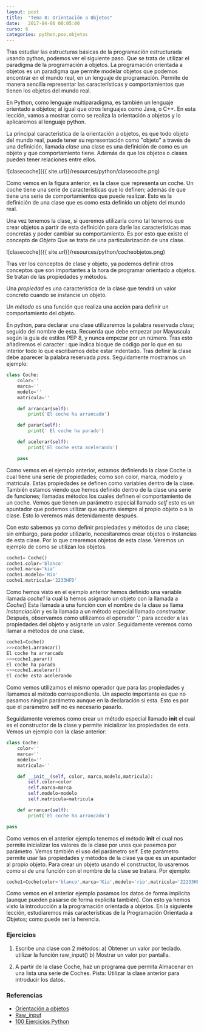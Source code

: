```yaml
---
layout: post
title:  "Tema 8: Orientación a Objetos"
date:   2017-04-06 00:05:00
curso: 6
categories: python,poo,objetos
---
```


Tras estudiar las estructuras básicas de la programación estructurada usando python, podemos ver el siguiente paso. Que se trata de utilizar el paradigma de la programación a objetos. La programación orientada a objetos es un paradigma que permite modelar objetos que podemos encontrar en el mundo real, en un lenguaje de programación. Permite de manera sencilla representar las características y comportamientos que tienen los objetos del mundo real.

En Python, como lenguaje multiparadigma, es también un lenguaje orientado a objetos; al igual que otros  lenguajes como Java, o C++. En esta lección, vamos a mostrar como se realiza la orientación a objetos y lo aplicaremos al lenguaje python.

La principal caracteristica de la orientación a objetos, es que todo objeto del mundo real, puede tener su representación como "objeto" a través de una definición, llamada _clase_ una clase es una definición de como es un objeto y que comportamiento tiene. Además de que los objetos o clases pueden tener relaciones entre ellos.

![clasecoche]({{ site.url}}/resources/python/clasecoche.png)

Como vemos en la figura anterior, es la clase que representa un coche. Un coche tiene una serie de características que lo definen; además de que tiene una serie de comportamientos que puede realizar. Esto es la definición de una clase que es como esta definido un objeto del mundo real.

Una vez tenemos la clase, si queremos utilizarla como tal tenemos que crear objetos a partir de esta definición para darle las características mas concretas y poder cambiar su comportamiento. Es por esto que existe el concepto de _Objeto_ Que se trata de una particularización de una clase.

![clasecoche]({{ site.url}}/resources/python/cocheobjetos.png)

Tras ver los conceptos de clase y objeto, ya podemos definir otros conceptos que son importantes a la hora de programar orientado a objetos. Se tratan de las propiedades y métodos.

Una _propiedad_ es una característica de la clase que tendrá un valor concreto cuando se instancie un objeto.

Un _método_ es una función que realiza una acción para definir un comportamiento del objeto.

En python, para declarar una clase utilizaremos la palabra reservada _class_; seguido del nombre de esta. Recuerda que debe empezar por Mayuscula según la guia de estilos PEP 8, y nunca empezar por un número. Tras esto añadiremos el caracter : que indica bloque de código por lo que en su interior todo lo que escribamos debe estar indentado. Tras definir la clase debe aparecer la palabra reservada _pass_. Seguidamente mostramos un ejemplo:

```python
class Coche:
    color=''
    marca=''
    modelo=''
    matricula=''

    def arrancar(self):
        print('El coche ha arrancado')

    def parar(self):
        print(' El coche ha parado')

    def acelerar(self):
        print('El coche esta acelerando')

    pass

```

Como vemos en el ejemplo anterior, estamos definiendo la clase Coche la cual tiene una serie de propiedades; como son color, marca, modelo y matricula. Estas propiedades se definen como variables dentro de la clase.
También estamos viendo que hemos definido dentro de la clase una serie de funciones; llamadas métodos los cuales definen el comportamiento de un coche. Vemos que tienen un parámetro especial llamado _self_ esto es un apuntador que podemos utilizar que apunta siempre al propio objeto o a la clase. Esto lo veremos más detenidamente después.

Con esto sabemos ya como definir propiedades y métodos de una clase; sin embargo, para poder utilizarlo, necesitaremos crear objetos o instancias de esta clase. Por lo que crearemos objetos de esta clase. Veremos un ejemplo de como se utilizan los objetos.

```python
coche1= Coche()
coche1.color='blanco'
coche1.marca='kia'
coche1.modelo='Rio'
coche1.matricula='2233HFD'
```

Como hemos visto en el ejemplo anterior hemos definido una variable llamada _coche1_ la cual la hemos asignado un objeto con la llamada a _Coche()_ Esta llamada a una función con el nombre de la clase se llama _instanciación_ y es la llamada a un método especial llamado _constructor_. Después, observamos como utilizamos el operador '.' para acceder a las propiedades del objeto y asignarle un valor. Seguidamente veremos como llamar a métodos de una clase.

```python
coche1=Coche()
>>>coche1.arrancar()
El coche ha arrancado
>>>coche1.parar()
El coche ha parado
>>>coche1.acelerar()
El coche esta acelerando
```

Como vemos utilizamos el mismo operador que para las propiedades y llamamos al método correspondiente. Un aspecto importante es que no pasamos ningún parámetro aunque en la declaración si esta. Esto es por que el parámetro self no es necesario pasarlo.

Seguidamente veremos como crear un método especial llamado __init__ el cual es el constructor de la clase y permite inicializar las propiedades de esta. Vemos un ejemplo con la clase anterior:

```python
class Coche:
    color=''
    marca=''
    modelo=''
    matricula=''

    def __init__(self, color, marca,modelo,matricula):
        self.color=color
        self.marca=marca
        self.modelo=modelo
        self.matricula=matricula

    def arrancar(self):
        print('El coche ha arrancado')

pass

```

Como vemos en el anterior ejemplo tenemos el método __init__ el cual nos permite inicializar los valores de la clase por unos que pasemos por parámetro. Vemos también el uso del parámetro self. Este parámetro permite usar las propiedades y métodos de la clase ya que es un apuntador al propio objeto. Para crear un objeto usando el constructor, lo usaremos como si de una función con el nombre de la clase se tratara. Por ejemplo:

```python
coche1=Coche(color='blanco',marca='Kia',modelo='rio',matricula='22233HFG')
```

Como vemos en el anterior ejemplo pasamos los datos de forma implicita (aunque pueden pasarse de forma explicita también). Con esto ya hemos visto la introducción a la programación orientada a objetos. En la siguiente lección, estudiaremos más características de la Programación Orientada a Objetos; como puede ser la herencia.

### Ejercicios

1. Escribe una clase con 2 métodos:
a) Obtener un valor por teclado. utilizar la función raw_input()
b) Mostrar un valor por pantalla.

2. A partir de la clase Coche, haz un programa que permita Almacenar en una lista una serie de Coches. Pista: Utilizar la clase anterior para introducir los datos.

### Referencias

* [Orientación a objetos](http://librosweb.es/libro/python/capitulo_5/programacion_orientada_a_objetos.html)
* [Raw_input](https://showthebytes.wordpress.com/2011/04/13/python-uso-de-input-y-raw_input/)
* [100 Ejercicios Python](https://github.com/zhiwehu/Python-programming-exercises/blob/master/100%2B%20Python%20challenging%20programming%20exercises.txt)
